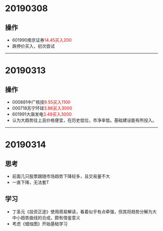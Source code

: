 # 20190308
## 操作
* 601990南京证券<font color=red>14.45买入200</font>
* 跌停价买入，初次尝试
***
# 20190313
## 操作
* 000881中广核技<font color=red>9.55买入1100</font>
* 000718苏宁环球<font color=red>3.86买入3000</font>
* 601991大唐发电<font color=red>3.49买入3000</font>
* 认为大趋势往上且价格便宜，在历史低位，市净率低。基础建设能有所投入。
***
# 20190314
## 思考
* 前面几只股票跟随市场趋势下降较多，且交易量不大
* 一直下降，无法套T
## 学习
* 丁圣元《投资正途》使用周易解读，看着似乎有点牵强，但其将趋势分解为大中小趋势曲线的合成，颇有借鉴意义
* 考虑《蜡烛图》开始基础学习
